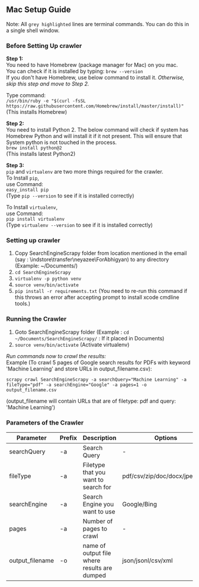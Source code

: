 ## Mac Setup Guide  
  
Note: All `grey highlighted` lines are terminal commands. You can do this in a single shell window.

### Before Setting Up crawler  

**Step 1:**  
You need to have Homebrew (package manager for Mac) on you mac.  
You can check if it is installed by typing: `brew --version`  
If you don't have Homebrew, use below command to install it. _Otherwise, skip this step and move to Step 2._  
    
Type command:  
`/usr/bin/ruby -e "$(curl -fsSL https://raw.githubusercontent.com/Homebrew/install/master/install)"`  
(This installs Homebrew)  
   
**Step 2:**  
You need to install Python 2. The below command will check if system has Homebrew Python and will install it if it not present. This will ensure that System python is not touched in the process.  
`brew install python@2`  
(This installs latest Python2)  
   
**Step 3:**  
`pip` and `virtualenv` are two more things required for the crawler.  
To Install `pip`,  
use Command:  
`easy_install pip`  
(Type `pip --version` to see if it is installed correctly)  
   
To Install `virtualenv`,  
use Command:  
`pip install virtualenv`   
(Type `virtualenv --version` to see if it is installed correctly)  
  
  
### Setting up crawler  
1. Copy SearchEngineScrapy folder from location mentioned in the email (say : \\indstore\transfer\neyazee\ForAbhigyan) to any directory (Example: ~/Documents/)  
2. `cd SearchEngineScrapy`   
3. `virtualenv -p python venv`  
4. `source venv/bin/activate`  
5. `pip install -r requirements.txt`  (You need to re-run this command if this throws an error after accepting prompt to install xcode cmdline tools.)
  
  
### Running the Crawler  
1. Goto SearchEngineScrapy folder  (Example : `cd ~/Documents/SearchEngineScrapy/` : If it placed in Documents)  
2. `source venv/bin/activate` (Activate virtualenv)  
   
  
_Run commands now to crawl the results:_  
Example (To crawl 5 pages of Google search results for PDFs with keyword 'Machine Learning' and store URLs in output_filename.csv):  
   
`scrapy crawl SearchEngineScrapy -a searchQuery="Machine Learning" -a fileType="pdf" -a searchEngine="Google" -a pages=1 -o output_filename.csv`   

(output_filename will contain URLs that are of filetype: pdf and query: 'Machine Learning')
  
### Parameters of the Crawler  
| Parameter       | Prefix | Description                                  | Options                       | Required | Default |
|-----------------|--------|----------------------------------------------|-------------------------------|----------|---------|
| searchQuery     | -a     | Search Query                                 | -                             | Y        | -       |
| fileType        | -a     | Filetype that you want to search for         | pdf/csv/zip/doc/docx/jpeg/png | Y        | -       |
| searchEngine    | -a     | Search Engine you want to use                | Google/Bing                   | N        | Bing    |
| pages           | -a     | Number of pages to crawl                     | -                             | N        | 3       |
| output_filename | -o     | name of output file where results are dumped | json/jsonl/csv/xml            | N        | -       |

